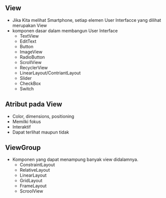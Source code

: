 ## View
- Jika Kita melihat Smartphone, setiap elemen User Interfacce yang dilihat merupakan View
- komponen dasar dalam membangun User Interface
  - TextView
  - EditText
  - Button
  - ImageView
  - RadioButton
  - ScrollView
  - RecyclerView
  - LinearLayout/ContriantLayout
  - Slider
  - CheckBox
  - Switch

## Atribut pada View
- Color, dimensions, positioning     
- Memilki fokus      
- Interaktif     
- Dapat terlihat maupun tidak     

## ViewGroup
- Komponen yang dapat menampung banyak view didalamnya.
  - ConstraintLayout
  - RelativeLayout
  - LinearLayout
  - GridLayout
  - FrameLayout
  - ScroolView
